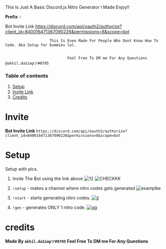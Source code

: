 This Is Just A Basic Discord.js Nitro Generator I Made Enjoy!!

 **Prefix** `!`

Bot Invite Link   https://discord.com/api/oauth2/authorize?client_id=840016471367090226&permissions=8&scope=bot

                        This Is Even Made For People Who Dont Know How To Code. Aka Setup for Dummies lol.
                        
                        
                                Feel Free To DM me For Any Questions @akhil.daSimpツ#0705
### Table of contents
1. [Setup](#setup)
2. [Invite Link](#invite)
3. [Credits](#credits)

# Invite 

**Bot Invite Link** `https://discord.com/api/oauth2/authorize?client_id=840016471367090226&permissions=8&scope=bot`


# Setup 
Setup with pics.
1. Invite The Bot using the link above
![12](https://user-images.githubusercontent.com/60161763/126049971-f324bbfc-c5a5-422a-b73f-5566d85ee625.png)
![CHECKKK](https://user-images.githubusercontent.com/60161763/126050000-87186009-6685-418d-8e00-f144efc4f07b.png)

 
2. `!setup` - makes a channel where nitro codes gets generated
![examplke](https://user-images.githubusercontent.com/60161763/126049758-3cf07385-155b-4593-934a-441358ddae27.png)

3. `!start` - starts generating nitro codes.
![jj](https://user-images.githubusercontent.com/60161763/126049847-6fb5110a-f070-4e43-a745-d8a16c32b27b.png)


4. `!gen` - generates  ONLY 1 nitro code.
![gg](https://user-images.githubusercontent.com/60161763/126049875-c4a29a15-458d-4827-8a0f-0a1729fa3a88.png)




# credits
**Made By `akhil.daSimpツ#0705` Feel Free To DM me For Any Questions**



